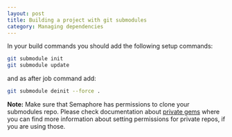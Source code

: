 ```yaml
---
layout: post
title: Building a project with git submodules
category: Managing dependencies
---
```


In your build commands you should add the following setup commands:

```bash
git submodule init
git submodule update
```

and as after job command add:

```bash
git submodule deinit --force .
```

__Note:__
Make sure that Semaphore has permissions to clone your submodules repo. Please
check documentation about [private
gems](/docs/building-project-with-private-gems.html) where you can find more
information about setting permissions for private repos, if you are using those.
